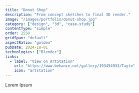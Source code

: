 ```yaml
---
title: "Donut Shop"
description: "From concept sketches to final 3D render."
image: "/images/portfolio/donut-shop.jpg"
category: ["design", "3d", "case-study"]
contentType: "simple"
order: 2550
gridSpan: "default"
aspectRatio: "golden"
pubDate: 2024-10-01
technologies: ["Blender"]
links:
  - label: "View on ArtStation"
    url: "https://www.behance.net/gallery/193454933/Tayto"
    icon: "artstation"
---
```


Lorem Ipsum 